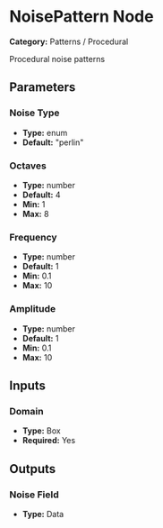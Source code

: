 
# NoisePattern Node

**Category:** Patterns / Procedural

Procedural noise patterns

## Parameters


### Noise Type
- **Type:** enum
- **Default:** "perlin"





### Octaves
- **Type:** number
- **Default:** 4
- **Min:** 1
- **Max:** 8



### Frequency
- **Type:** number
- **Default:** 1
- **Min:** 0.1
- **Max:** 10



### Amplitude
- **Type:** number
- **Default:** 1
- **Min:** 0.1
- **Max:** 10



## Inputs


### Domain
- **Type:** Box
- **Required:** Yes



## Outputs


### Noise Field
- **Type:** Data





